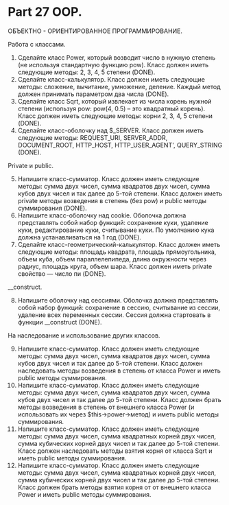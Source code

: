 ﻿# Part 27 OOP.

ОБЪЕКТНО - ОРИЕНТИРОВАННОЕ ПРОГРАММИРОВАНИЕ.

Работа с классами.

1. Сделайте класс Power, который возводит число в нужную степень (не используя стандартную функцию pow). Класс должен иметь следующие методы: 2, 3, 4, 5 степени (DONE).
2. Сделайте класс-калькулятор. Класс должен иметь следующие методы: сложение, вычитание, умножение, деление. Каждый метод должен принимать параметром два числа (DONE).
3. Сделайте класс Sqrt, который извлекает из числа корень нужной степени (используя pow: pow(4, 0.5) – это квадратный корень). Класс должен иметь следующие методы: корни 2, 3, 4, 5 степени (DONE).
4. Сделайте класс-оболочку над $_SERVER. Класс должен иметь следующие методы: REQUEST_URI, SERVER_ADDR, DOCUMENT_ROOT, HTTP_HOST, HTTP_USER_AGENT', QUERY_STRING (DONE).

Private и public.

5. Напишите класс-сумматор. Класс должен иметь следующие методы: сумма двух чисел, сумма квадратов двух чисел, сумма кубов двух чисел и так далее до 5-той степени. Класс должен иметь private методы возведения в степень (без pow) и
   public методы суммирования (DONE).
6. Напишите класс-оболочку над cookie. Оболочка должна представлять собой набор функций: сохранение куки, удаление куки, редактирование куки, считывание куки. По умолчанию кука должна устанавливаться на 1 год (DONE).
7. Сделайте класс-геометрический-калькулятор. Класс должен иметь следующие методы: площадь квадрата, площадь прямоугольника, объем куба, объем параллелепипеда, длина окружности через радиус, 
   площадь круга, объем шара. Класс должен иметь private свойство — число пи (DONE).

__construct.

8. Напишите оболочку над сессиями. Оболочка должна представлять собой набор функций: сохранение в сессию, считывание из сессии, удаление всех переменных сессии. Сессия должна стартовать в функции __construct (DONE).

На наследование и использование других классов.

9. Напишите класс-сумматор. Класс должен иметь следующие методы: сумма двух чисел, сумма квадратов двух чисел, сумма кубов двух чисел и так далее до 5-той степени. Класс должен наследовать 
	методы возведения в степень от класса Power и иметь public методы суммирования.
10. Напишите класс-сумматор. Класс должен иметь следующие методы: сумма двух чисел, сумма квадратов двух чисел, сумма кубов двух чисел и так далее до 5-той степени. Класс должен брать методы 
	возведения в степень от внешнего класса Power (и использовать их через $this->power->метод) и иметь public методы суммирования.
11. Напишите класс-сумматор. Класс должен иметь следующие методы: сумма двух чисел, сумма квадратных корней двух чисел, сумма кубических корней двух чисел и так далее до 5-той степени. Класс 
	должен наследовать методы взятия корня от класса Sqrt и иметь public методы суммирования.
12. Напишите класс-сумматор. Класс должен иметь следующие методы: сумма двух чисел, сумма квадратных корней двух чисел, сумма кубических корней двух чисел и так далее до 5-той степени. Класс 
	должен брать методы взятия корня от от внешнего класса Power и иметь public методы суммирования.
